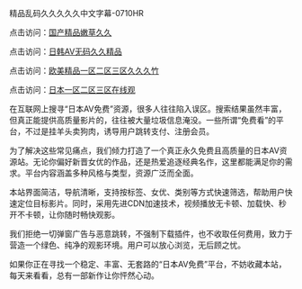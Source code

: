 精品乱码久久久久久中文字幕-0710HR

点击访问：<a href="https://heiliaoe8ajia.pages.dev">国产精品嫩草久久</a>

点击访问：<a href="https://heiliaoll4qsx.pages.dev">日韩AV无码久久精品</a>

点击访问：<a href="https://heiliaoxwd5i8.pages.dev">欧美精品一区二区三区久久久竹</a>

点击访问：<a href="https://heiliaoll4qsx.pages.dev">日本一区二区三区在线观</a>


在互联网上搜寻“日本AV免费”资源，很多人往往陷入误区。搜索结果虽然丰富，但真正能提供高质量影片的，往往被大量垃圾信息淹没。一些所谓“免费看”的平台，不过是挂羊头卖狗肉，诱导用户跳转支付、注册会员。

为了解决这些常见痛点，我们倾力打造了一个真正永久免费且高质量的日本AV资源站。无论你偏好新晋女优的作品，还是热爱追逐经典名作，这里都能满足你的需求。平台内容涵盖多种风格与类型，资源广泛而全面。

本站界面简洁，导航清晰，支持按标签、女优、类别等方式快速筛选，帮助用户快速定位目标影片。同时，采用先进CDN加速技术，视频播放无卡顿、加载快、秒开不卡顿，让你随时畅快观影。

我们拒绝一切弹窗广告与恶意跳转，不强制下载插件，也不收取任何费用，致力于营造一个绿色、纯净的观影环境。用户可以放心浏览，无后顾之忧。

如果你正在寻找一个稳定、丰富、无套路的“日本AV免费”平台，不妨收藏本站，每天来看看，总有一部新作让你怦然心动。

<span style="display:none;">[Canonical link]( https://github.com/hvt20250710/riben210 ）</span>
